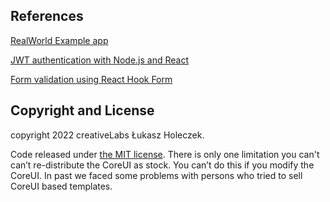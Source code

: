 
## References
[RealWorld Example app](https://github.com/gothinkster/react-redux-realworld-example-app)

[JWT authentication with Node.js and React](https://towardsdev.com/jwt-authentication-with-node-js-and-react-dc41ef0e6136)

[Form validation using React Hook Form](https://react-hook-form.com/)


## Copyright and License

copyright 2022 creativeLabs Łukasz Holeczek.   

 
Code released under [the MIT license](https://github.com/coreui/coreui-free-react-admin-template/blob/master/LICENSE).
There is only one limitation you can't can’t re-distribute the CoreUI as stock. You can’t do this if you modify the CoreUI. In past we faced some problems with persons who tried to sell CoreUI based templates.

